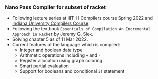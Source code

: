 ### Nano Pass Compiler for subset of racket
- Following lecture series at IIIT-H Compilers course Spring 2022 and [Indiana University Compilers Course](https://iucompilercourse.github.io/IU-P423-P523-E313-E513-Fall-2020/).
- Following the textbook `Essentials of Compilation An Incremental Approach in Racket` by Jeremy G. Siek.
- Solving chapter 5 as of 11 Mar 2022.
- Current features of the language which is compiled:
    - Integer and boolean data type
    - Arithmetic operations including `+` and `-` 
    - Register allocation using graph coloring 
    - Smart partial evaluation
    - Support for booleans and conditional `if` statement
